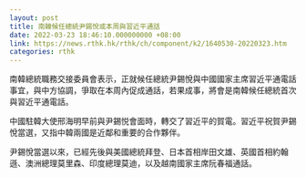 ```yaml
---
layout: post
title: 南韓候任總統尹錫悅或本周與習近平通話
date: 2022-03-23 18:46:10.000000000 +08:00
link: https://news.rthk.hk/rthk/ch/component/k2/1640530-20220323.htm
categories: rthk
---
```


南韓總統職務交接委員會表示，正就候任總統尹錫悅與中國國家主席習近平通電話事宜，與中方協調，爭取在本周內促成通話，若果成事，將會是南韓候任總統首次與習近平通電話。

中國駐韓大使邢海明早前與尹錫悦會面時，轉交了習近平的賀電。習近平祝賀尹錫悅當選，又指中韓兩國是近鄰和重要的合作夥伴。

尹錫悅當選以來，已經先後與美國總統拜登、日本首相岸田文雄、英國首相約翰遜、澳洲總理莫里森、印度總理莫迪，以及越南國家主席阮春福通話。
